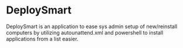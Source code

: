 # DeploySmart
DeploySmart is an application to ease sys admin setup of new/reinstall computers by utilizing autounattend.xml and powershell to install applications from a list easier.
